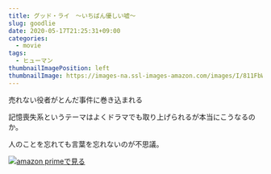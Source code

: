 ```yaml
---
title: グッド・ライ　～いちばん優しい嘘～
slug: goodlie
date: 2020-05-17T21:25:31+09:00
categories:
  - movie
tags:
  - ヒューマン
thumbnailImagePosition: left
thumbnailImage: https://images-na.ssl-images-amazon.com/images/I/811FbWbpchL._SX300_.jpg
---
```

売れない役者がとんだ事件に巻き込まれる
<!--more-->
記憶喪失系というテーマはよくドラマでも取り上げられるが本当にこうなるのか。

人のことを忘れても言葉を忘れないのが不思議。

[![amazon primeで見る](https://images-na.ssl-images-amazon.com/images/I/811FbWbpchL._SX300_.jpg)](https://www.amazon.co.jp/gp/video/detail/B079SW663J/ref=atv_dp_b00_det_c_Z0r2A3_1_9 "amazon primeで見る")
